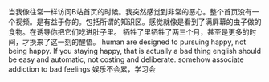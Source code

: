当我像往常一样访问B站首页的时候。我突然感觉到非常的恶心。整个首页没有一个视频。是有益于你的。包括所谓的知识区。感觉就像是看到了满屏幕的虫子做的食物。在诱导你把它们吃进肚子里。
牺牲了里牺牲了两三个月，甚至是更多的时间，才换来了这一刻的醒悟。
human are designed to pursuing happy, not being happy. If you staying happy, that is actually a bad thing
english should be easy and automatic, not costing and deliberate.
somehow associate addiction to bad feelings
娱乐不会累，学习会